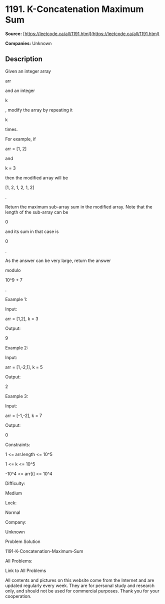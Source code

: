 # 1191. K-Concatenation Maximum Sum

**Source:** [https://leetcode.ca/all/1191.html](https://leetcode.ca/all/1191.html)

**Companies:** Unknown

## Description

Given an integer array

arr

and an integer

k

, modify the array
        by repeating it

k

times.

For example, if

arr = [1, 2]

and

k = 3

then the modified array
        will be

[1, 2, 1, 2, 1, 2]

.

Return the maximum sub-array sum in the modified array. Note that the length of the sub-array
        can be

0

and its sum in that case is

0

.

As the answer can be very large, return the answer

modulo

10^9
        + 7

.

Example 1:

Input:

arr = [1,2], k = 3

Output:

9

Example 2:

Input:

arr = [1,-2,1], k = 5

Output:

2

Example 3:

Input:

arr = [-1,-2], k = 7

Output:

0

Constraints:

1 <= arr.length <= 10^5

1 <= k <= 10^5

-10^4 <= arr[i] <= 10^4

Difficulty:

Medium

Lock:

Normal

Company:

Unknown

Problem Solution

1191-K-Concatenation-Maximum-Sum

All Problems:

Link to All Problems

All contents and pictures on this website come from the Internet and are updated regularly every week. They are for personal study and research only, and should not be used for commercial purposes. Thank you for your cooperation.

